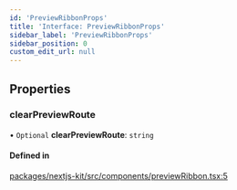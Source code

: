 ```yaml
---
id: 'PreviewRibbonProps'
title: 'Interface: PreviewRibbonProps'
sidebar_label: 'PreviewRibbonProps'
sidebar_position: 0
custom_edit_url: null
---
```


## Properties

### clearPreviewRoute

• `Optional` **clearPreviewRoute**: `string`

#### Defined in

[packages/nextjs-kit/src/components/previewRibbon.tsx:5](https://github.com/pantheon-systems/decoupled-kit-js/blob/32b3f2995/packages/nextjs-kit/src/components/previewRibbon.tsx#L5)
